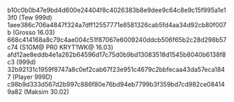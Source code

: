 b10c0b0b47e9bd4d600e24404f8c4026383b8e9dee9c64c8e9c15f995a1e13f0 (Tew 999d)
1aee386c706a4847f324a7dff12557771e8581326cab5fd4aa34d92cb80f007b (Grosso 16.03)
668c414168a8c79c4ae004c51f87067e6009240ddcb506f65b2c28d298b57c74 (S1GM@ PR0 KRYT1WK@ 16.03)
afd12ae8eddb4e1a262b64596d17c75d0b9bd13083518d1545b8040b6138f8c3 (999d)
32b92131c1959f8747a8c0ef2cab67f23e951c4679c2bbfecaa43da57eca1847 (Player 999D)
c98b9d333d567d2b997c886f80e76bd94eb7799b3f359bd7cd982ce084149a82 (Maksim 30.02)

